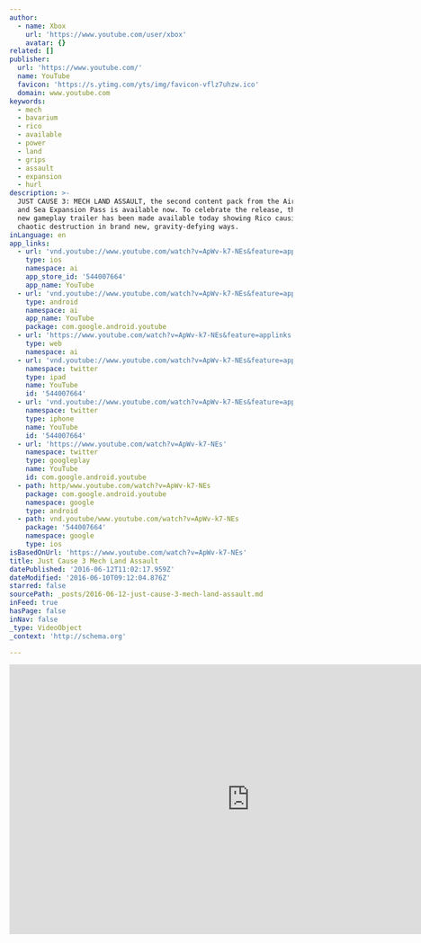 ```yaml
---
author:
  - name: Xbox
    url: 'https://www.youtube.com/user/xbox'
    avatar: {}
related: []
publisher:
  url: 'https://www.youtube.com/'
  name: YouTube
  favicon: 'https://s.ytimg.com/yts/img/favicon-vflz7uhzw.ico'
  domain: www.youtube.com
keywords:
  - mech
  - bavarium
  - rico
  - available
  - power
  - land
  - grips
  - assault
  - expansion
  - hurl
description: >-
  JUST CAUSE 3: MECH LAND ASSAULT, the second content pack from the Air, Land
  and Sea Expansion Pass is available now. To celebrate the release, the first
  new gameplay trailer has been made available today showing Rico causing
  chaotic destruction in brand new, gravity-defying ways.
inLanguage: en
app_links:
  - url: 'vnd.youtube://www.youtube.com/watch?v=ApWv-k7-NEs&feature=applinks'
    type: ios
    namespace: ai
    app_store_id: '544007664'
    app_name: YouTube
  - url: 'vnd.youtube://www.youtube.com/watch?v=ApWv-k7-NEs&feature=applinks'
    type: android
    namespace: ai
    app_name: YouTube
    package: com.google.android.youtube
  - url: 'https://www.youtube.com/watch?v=ApWv-k7-NEs&feature=applinks'
    type: web
    namespace: ai
  - url: 'vnd.youtube://www.youtube.com/watch?v=ApWv-k7-NEs&feature=applinks'
    namespace: twitter
    type: ipad
    name: YouTube
    id: '544007664'
  - url: 'vnd.youtube://www.youtube.com/watch?v=ApWv-k7-NEs&feature=applinks'
    namespace: twitter
    type: iphone
    name: YouTube
    id: '544007664'
  - url: 'https://www.youtube.com/watch?v=ApWv-k7-NEs'
    namespace: twitter
    type: googleplay
    name: YouTube
    id: com.google.android.youtube
  - path: http/www.youtube.com/watch?v=ApWv-k7-NEs
    package: com.google.android.youtube
    namespace: google
    type: android
  - path: vnd.youtube/www.youtube.com/watch?v=ApWv-k7-NEs
    package: '544007664'
    namespace: google
    type: ios
isBasedOnUrl: 'https://www.youtube.com/watch?v=ApWv-k7-NEs'
title: Just Cause 3 Mech Land Assault
datePublished: '2016-06-12T11:02:17.959Z'
dateModified: '2016-06-10T09:12:04.876Z'
starred: false
sourcePath: _posts/2016-06-12-just-cause-3-mech-land-assault.md
inFeed: true
hasPage: false
inNav: false
_type: VideoObject
_context: 'http://schema.org'

---
```

<iframe src="https://cdn.embedly.com/widgets/media.html?src=https%3A%2F%2Fwww.youtube.com%2Fembed%2FApWv-k7-NEs%3Ffeature%3Doembed&amp;url=http%3A%2F%2Fwww.youtube.com%2Fwatch%3Fv%3DApWv-k7-NEs&amp;image=https%3A%2F%2Fi.ytimg.com%2Fvi%2FApWv-k7-NEs%2Fhqdefault.jpg&amp;key=b7d04c9b404c499eba89ee7072e1c4f7&amp;type=text%2Fhtml&amp;schema=youtube" width="854" height="480" scrolling="no" frameborder="0" allowfullscreen="" style=""></iframe>